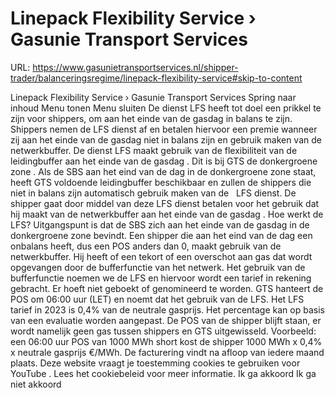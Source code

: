# Linepack Flexibility Service › Gasunie Transport Services

URL: https://www.gasunietransportservices.nl/shipper-trader/balanceringsregime/linepack-flexibility-service#skip-to-content

Linepack Flexibility Service › Gasunie Transport Services
Spring naar inhoud
Menu tonen
Menu sluiten
De dienst LFS heeft tot doel een prikkel te zijn voor shippers, om aan het einde van de
gasdag
in balans te zijn. Shippers nemen de LFS dienst af en betalen hiervoor een premie wanneer zij aan het einde van de
gasdag
niet in balans zijn en gebruik maken van de netwerkbuffer.
De dienst LFS maakt gebruik van de flexibiliteit van de
leidingbuffer
aan het einde van de
gasdag
. Dit is bij
GTS
de
donkergroene zone
. Als de SBS aan het eind van de dag in de
donkergroene zone
staat, heeft
GTS
voldoende
leidingbuffer
beschikbaar en zullen de shippers die niet in balans zijn automatisch gebruik maken van de   LFS dienst. De shipper gaat door middel van deze LFS dienst betalen voor het gebruik dat hij maakt van de netwerkbuffer aan het einde van de
gasdag
.
Hoe werkt de LFS?
Uitgangspunt is dat de SBS zich aan het einde van de
gasdag
in de
donkergroene zone
bevindt. Een shipper die aan het eind van de dag een onbalans heeft, dus een POS anders dan 0, maakt gebruik van de netwerkbuffer. Hij heeft of een tekort of een overschot aan
gas
dat wordt opgevangen door de bufferfunctie van het netwerk. Het gebruik van de bufferfunctie noemen we de LFS en hiervoor wordt een tarief in rekening gebracht.
Er hoeft niet geboekt of genomineerd te worden.
GTS
hanteert de POS om 06:00
uur
(LET) en noemt dat het gebruik van de LFS. Het LFS tarief in 2023 is 0,4% van de neutrale gasprijs. Het percentage kan op basis van een evaluatie worden aangepast. De POS van de shipper blijft staan, er wordt namelijk geen
gas
tussen shippers en
GTS
uitgewisseld.
Voorbeeld: een 06:00
uur
POS van 1000 MWh short kost de shipper 1000 MWh x 0,4% x neutrale gasprijs €/MWh.
De facturering vindt na afloop van iedere maand plaats.
Deze website vraagt je toestemming cookies te gebruiken voor
YouTube
. Lees het
cookiebeleid
voor meer informatie.
Ik ga akkoord
Ik ga niet akkoord